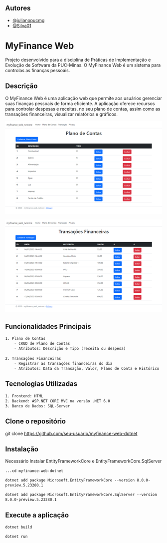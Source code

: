 

## Autores

- [@julianopucmg](https://github.com/julianopucmg)
- [@Silva01](https://github.com/Silva01)


# MyFinance Web

Projeto desenvolvido para a disciplina de Práticas de Implementação e Evolução de Software da PUC-Minas. O MyFinance Web é um sistema para controlas as finanças pessoais.

## Descrição
O MyFinance Web é uma aplicação web que permite aos usuários gerenciar suas finanças pessoais de forma eficiente. A aplicação oferece recursos para controlar despesas e receitas, no seu plano de contas, assim como as transações financeiras, visualizar relatórios e gráficos.

![Screenshot](docs/tela_plano.png)

![Screenshot](docs/tela_transacao.png)

## Funcionalidades Principais
    1. Plano de Contas
        ◦ CRUD de Plano de Contas
        ◦ Atributos: Descrição e Tipo (receita ou despesa)

    2. Transações Financeiras
        ◦ Registrar as transações financeiras do dia
        ◦ Atributos: Data da Transação, Valor, Plano de Conta e Histórico

## Tecnologias Utilizadas
    1. Frontend: HTML
    2. Backend: ASP.NET CORE MVC na versão .NET 6.0
    3. Banco de Dados: SQL-Server



## Clone o repositório
git clone https://github.com/seu-usuario/myfinance-web-dotnet

## Instalação

Necessário Instalar EntityFrameworkCore e EntityFrameworkCore.SqlServer

```
...cd myfinance-web-dotnet
```

```
dotnet add package Microsoft.EntityFrameworkCore --version 8.0.0-preview.5.23280.1
```
```
dotnet add package Microsoft.EntityFrameworkCore.SqlServer --version 8.0.0-preview.5.23280.1
```


## Execute a aplicação
```
dotnet build
```
```
dotnet run
```


